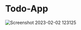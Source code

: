 # Todo-App
![Screenshot 2023-02-02 123125](https://user-images.githubusercontent.com/107341820/216255427-367070f6-b982-4121-bd1a-d9c2011a9dd6.png)
